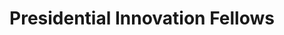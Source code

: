 ---
# This topic lives at
# https://digital.gov/topics/presidential-innovation-fellows

slug: "presidential-innovation-fellows"

# Topic Title
title: "Presidential Innovation Fellows"

# description — keep it short and clear
summary: ""


# Weight
weight: 1

# For more information on managing topics,
# see https://github.com/GSA/digitalgov.gov/wiki
---